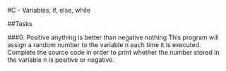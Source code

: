 #C - Variables, if, else, while

##Tasks

###0. Positive anything is better than negative nothing
      This program will assign a random number to the variable n each time it is executed. Complete the source code in order to print whether the number stored in the variable n is positive or negative.
